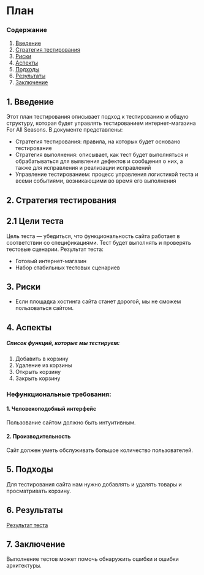 # План
### Содержание
1. [Введение](#1)
2. [Стратегия тестирования](#2)
3. [Риски](#3)
4. [Аспекты](#4)
5. [Подходы](#5)
6. [Результаты](#6)
7. [Заключение](#7)

<a name="1"></a>
## 1. Введение
Этот план тестирования описывает подход к тестированию и общую структуру, которая будет управлять тестированием интернет-магазина For All Seasons. В документе представлены:
* Стратегия тестирования: правила, на которых будет основано тестирование
* Стратегия выполнения: описывает, как тест будет выполняться и обрабатываться для выявления дефектов и сообщения о них, а также для исправления и реализации исправлений
* Управление тестированием: процесс управления логистикой теста и всеми событиями, возникающими во время его выполнения



<a name="2"></a>
## 2. Стратегия тестирования
##  2.1 Цели теста
Цель теста — убедиться, что функциональность сайта работает в соответствии со спецификациями. Тест будет выполнять и проверять тестовые сценарии. Результат теста:
* Готовый интернет-магазин
* Набор стабильных тестовых сценариев


<a name="3"></a>
## 3. Риски
- Если площадка хостинга сайта станет дорогой, мы не сможем пользоваться сайтом.


<a name="4"></a>
## 4. Аспекты
##### Список функций, которые мы тестируем:
1. Добавить в корзину
2. Удаление из корзины
3. Открыть корзину
4. Закрыть корзину

### Нефункциональные требования:
#### 1. Человекоподобный интерфейс
Пользование сайтом должно быть интуитивным.

#### 2. Производительность
Сайт должен уметь обслуживать большое количество пользователей.

<a name="5"></a>
## 5. Подходы
Для тестирования сайта нам нужно добавлять и удалять товары и просматривать корзину.

<a name="6"></a>
## 6. Результаты
[Результат теста](TestResult.md)

<a name="7"></a>
## 7. Заключение
Выполнение тестов может помочь обнаружить ошибки и ошибки архитектуры.
